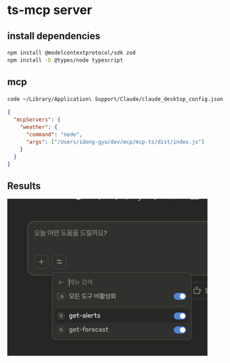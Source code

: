 # ts-mcp server

## install dependencies

```sh
npm install @modelcontextprotocol/sdk zod
npm install -D @types/node typescript
```

## mcp

```sh
code ~/Library/Application\ Support/Claude/claude_desktop_config.json
```

```json
{
  "mcpServers": {
    "weather": {
      "command": "node",
      "args": ["/Users/idong-gyu/dev/mcp/mcp-ts/dist/index.js"]
    }
  }
}
```

## Results

![init](./public/init.png)
